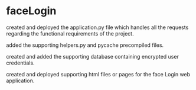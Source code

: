 # faceLogin

created and deployed the application.py file which handles all the requests regarding the functional requirements of the project.


added the supporting helpers.py and pycache precompiled files.


created and added the supporting database containing encrypted user credentials.


created and deployed supporting html files or pages for the face Login web application.
